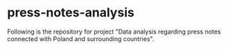 # press-notes-analysis
Following is the repository for project "Data analysis regarding press notes connected with Poland and surrounding countries".
